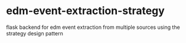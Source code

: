 # edm-event-extraction-strategy
flask backend for edm event extraction from multiple sources using the strategy design pattern
